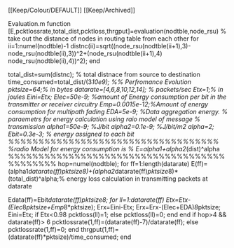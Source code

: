 [[Keep/Colour/DEFAULT]] [[Keep/Archived]] 

Evaluation.m
function [E,pcktlossrate,total_dist,pcktloss,thrgput]=evaluation(nodtble,node_rsu)
 % take out the distance of nodes in routing table from each other
 for ii=1:numel(nodtble)-1
 distnc(ii)=sqrt((node_rsu(nodtble(ii+1),3)-node_rsu(nodtble(ii),3))^2+(node_rsu(nodtble(ii+1),4) node_rsu(nodtble(ii),4))^2);
end

total_dist=sum(distnc); % total distnace from source to destination
time_consumed=total_dist/(3*10e9);
%% Perfromance Evolution
pktsize=64;% in bytes
datarate=[4,6,8,10,12,14]; % packets/sec
Etx=1;% in joules
Eini=Etx;
Elec=50e-9; %amount of Energy consumption per bit in the transmitter or receiver circuitry
Emp=0.0015e-12;%Amount of energy consumption for multipath fading
EDA=5e-9; %Data aggregation energy.
% paraemetrs for energy calculation using raio model of message
% transmission
alpha1=50e-9; %J/bit
alpha2=0.1e-9; %J/bit/m2
alpha=2;
Ebit=0.3e-3; % energy assigned to each bit
%%%%%%%%%%%%%%%%%%%%%%%%%%%%%%%%%%%
%radio Model for energy consumption is
% E=alpha1+alpha2*(dist)^alpha
%%%%%%%%%%%%%%%%%%%%%%%%%%%%%%%%%%%%%%%%%%%%
hop=numel(nodtble);
for ff=1:length(datarate)
E(ff)=(alpha1*datarate(ff)*pktsize*8)+(alpha2*datarate(ff)*pktsize*8)*(total_dist)^alpha;%
energy loss calculation in transmitting packets at datarate

Edata(ff)=Ebit*datarate(ff)*pktsize*8;
 for ll=1:datarate(ff)
  Etx=Etx-(Elec*8*pktsize+Emp*8*pktsize);
   Erx=Eini-Etx;
    Erx=Erx-(Elec+EDA)*8*pktsize;
     Eini=Etx;
      if Etx<0.98
       pcktloss(ll)=1;
        else
         pcktloss(ll)=0;
          end
           end
            if hop>4 && datarate(ff)> 6
             pcktlossrate(1,ff)=(datarate(ff)-7)/datarate(ff);
              else
               pcktlossrate(1,ff)=0;
                end
                 thrgput(1,ff)= (datarate(ff)*pktsize)/time_consumed;
                  end
